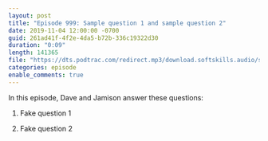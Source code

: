 ```yaml
---
layout: post
title: "Episode 999: Sample question 1 and sample question 2"
date: 2019-11-04 12:00:00 -0700
guid: 261ad41f-4f2e-4da5-b72b-336c19322d30
duration: "0:09"
length: 141365
file: "https://dts.podtrac.com/redirect.mp3/download.softskills.audio/sse-999.mp3"
categories: episode
enable_comments: true
---
```


In this episode, Dave and Jamison answer these questions:

1. Fake question 1


2. Fake question 2
